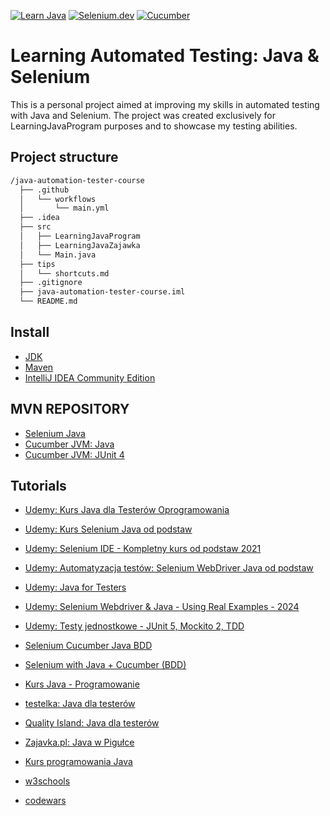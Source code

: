 [![Learn Java](https://img.shields.io/badge/Learn-Java-3A75B0.svg?logo=java)](https://dev.java/learn/)
[![Selenium.dev](https://img.shields.io/badge/Documantation-Selenium-43b02a.svg?logo=selenium)](https://www.selenium.dev/)
[![Cucumber](https://img.shields.io/badge/Documantation-Cucumber-23d96c.svg?logo=cucumber)](https://cucumber.io/)

# Learning Automated Testing: Java & Selenium
This is a personal project aimed at improving my skills in automated testing with Java and Selenium. The project was created exclusively for LearningJavaProgram purposes and to showcase my testing abilities.

## Project structure

```bash
/java-automation-tester-course
  ├── .github
  │   └── workflows
  │       └── main.yml
  ├── .idea
  ├── src
  │   ├── LearningJavaProgram
  │   ├── LearningJavaZajawka
  │   └── Main.java
  ├── tips
  │   └── shortcuts.md
  ├── .gitignore
  ├── java-automation-tester-course.iml
  └── README.md
  ```

## Install
- [JDK](https://www.oracle.com/pl/java/technologies/downloads/)
- [Maven](https://maven.apache.org/download.cgi)
- [IntelliJ IDEA Community Edition](https://www.jetbrains.com/idea/download/?section=windows)

## MVN REPOSITORY
- [Selenium Java](https://mvnrepository.com/artifact/org.seleniumhq.selenium/selenium-java)
- [Cucumber JVM: Java](https://mvnrepository.com/artifact/io.cucumber/cucumber-java)
- [Cucumber JVM: JUnit 4](https://mvnrepository.com/artifact/io.cucumber/cucumber-junit)

## Tutorials
- [Udemy: Kurs Java dla Testerów Oprogramowania](https://www.udemy.com/course/kurs-java-dla-testerow-oprogramowania)
- [Udemy: Kurs Selenium Java od podstaw](https://www.udemy.com/course/kurs-selenium-java)
- [Udemy: Selenium IDE - Kompletny kurs od podstaw 2021](https://www.udemy.com/course/selenium-ide-kompletny-kurs-od-podstaw)
- [Udemy: Automatyzacja testów: Selenium WebDriver Java od podstaw](https://www.udemy.com/course/automatyzacja-testow-selenium-webdriver-java-od-podstaw)
- [Udemy: Java for Testers](https://www.udemy.com/course/java-for-testers-dmitry)
- [Udemy: Selenium Webdriver & Java - Using Real Examples - 2024](https://www.udemy.com/course/selenium-webdriver-java-using-real-examples)
- [Udemy: Testy jednostkowe - JUnit 5, Mockito 2, TDD](https://www.udemy.com/course/testy-jednostkowe)
- [Selenium Cucumber Java BDD](https://www.youtube.com/watch?v=4e9vhX7ZuCw&list=PLhW3qG5bs-L_mFHirOLEYJ7X2rIXu8SR2)
- [Selenium with Java + Cucumber (BDD)](https://www.youtube.com/watch?v=d56lRIAwQEI&list=PLUDwpEzHYYLtHHyYv48HmWAbxsS-2iDNT)

- [Kurs Java - Programowanie](https://www.youtube.com/watch?v=T3Pla6wZd4E&list=PL6aekdNhY7DCM1wGLQCE9eP3kPzu-P7E7&index=3)
- [testelka: Java dla testerów](https://testelka.pl/kurs/java-dla-testerow/#lekcje)
- [Quality Island: Java dla testerów](https://www.youtube.com/watch?v=PqRHjhNJ8jA&list=PLAoOkePoA0Pt1PN5JiPFI3RXbcw-zd2Mu&index=1)
- [Zajavka.pl: Java w Pigułce](https://www.youtube.com/watch?v=OXu1wlo0OZk&list=PLcr3jxpNXo4Gh_WCkEK992cxERXaQp-57)
- [Kurs programowania Java](https://www.samouczekprogramisty.pl/kurs-programowania-java/)
- [w3schools](https://my-learning.w3schools.com/tutorial/java)
- [codewars](https://www.codewars.com/users/AdamCegielka)
